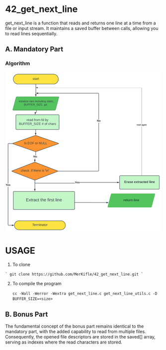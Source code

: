 # 42_get_next_line
get_next_line is a function that reads and returns one line at a time from a file or input stream. It maintains a saved buffer between calls, allowing you to read lines sequentially.

## A. Mandatory Part

  ### Algorithm

  ![Algorithm Diagram](algorithm.svg)
  
  # USAGE
  1. To clone
     
    ` git clone https://github.com/MerKifle/42_get_next_line.git `
  
  2. To compile the program
  
     ``` cc -Wall -Werror -Wextra get_next_line.c get_next_line_utils.c -D BUFFER_SIZE=<size> ```

## B. Bonus Part
The fundamental concept of the bonus part remains identical to the mandatory part, with the added capability to read from multiple files. Consequently, the opened file descriptors are stored in the saved[] array, serving as indexes where the read characters are stored.
